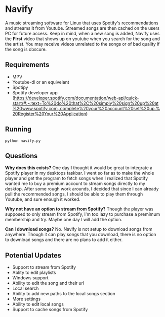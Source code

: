 # Navify
A music streaming software for Linux that uses Spotify's recommendations and streams it from Youtube. Streamed songs are then cached on the users PC for future access. Keep in mind, when a new song is added, Navify uses the **First** video that shows up on youtube when you search for the song and the artist. You may receive videos unrelated to the songs or of bad quality if the song is obscure.

Requirements
------------
- MPV
- Youtube-dl or an equivelant
- Spotipy
- Spotify developer app (https://developer.spotify.com/documentation/web-api/quick-start/#:~:text=To%20do%20that%2C%20simply%20sign%20up%20at%20www.spotify.com.,complete%20your%20account%20set%20up.%20Register%20Your%20Application)

Running
-------
    python navify.py

Questions
-----
**Why does this exists?**
One day I thought it would be great to integrate a Spotify player in my desktops taskbar. I went so far as to make the whole player and get the program to fetch songs when I realized that Spotify wanted me to buy a premium account to stream songs directly to my desktop. After some rough work arounds, I decided that since I can already pull the recommended songs, I should be able to play them through Youtube, and sure enough it worked.

**Why not have an option to stream from Spotify?**
Though the player was supposed to only stream from Spotify, I'm too lazy to purchase a premimum membership and try. Maybe one day I will add the option. 

**Can I download songs?**
No. Navify is not setup to download songs from anywhere. Though it can play songs that you download, there is no option to download songs and there are no plans to add it either. 

Potential Updates
-----------------
- Support to stream from Spotify
- Ablity to edit playlists
- Windows support
- Ability to edit the song and their url
- Local search
- Ability to add new paths to the local songs section
- More settings
- Ability to edit local songs
- Support to cache songs from Spotify
